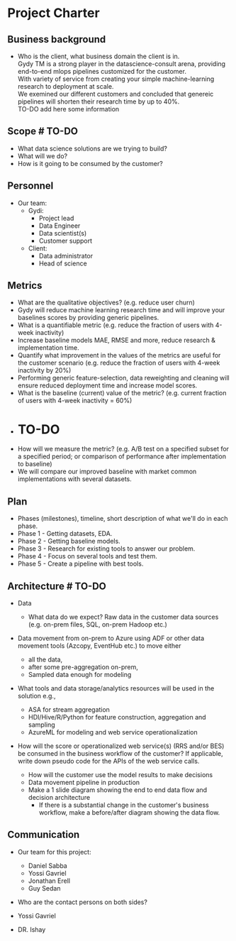 # Project Charter

## Business background

* Who is the client, what business domain the client is in.<br>
Gydy TM is a strong player in the datascience-consult arena, providing end-to-end mlops pipelines customized for the customer.<br>
With variety of service from creating your simple machine-learning research to deployment at scale.<br>
We exemined our different customers and concluded that genereic pipelines will shorten their research time by up to 40%.<br>
TO-DO add here some information

## Scope # TO-DO
* What data science solutions are we trying to build?
* What will we do?
* How is it going to be consumed by the customer?

## Personnel
* Our team:
	* Gydi:
		* Project lead
		* Data Engineer
		* Data scientist(s)
		* Customer support
	* Client:
		* Data administrator
		* Head of science
	
## Metrics
* What are the qualitative objectives? (e.g. reduce user churn)
* Gydy will reduce machine learning research time and will improve your baselines scores by providing generic pipelines.
* What is a quantifiable metric  (e.g. reduce the fraction of users with 4-week inactivity)
* Increase baseline models MAE, RMSE and more, reduce research & implementation time.
* Quantify what improvement in the values of the metrics are useful for the customer scenario (e.g. reduce the  fraction of users with 4-week inactivity by 20%) 
* Performing generic feature-selection, data reweighting and cleaning will ensure reduced deployment time and increase model scores.
* What is the baseline (current) value of the metric? (e.g. current fraction of users with 4-week inactivity = 60%)
* # TO-DO
* How will we measure the metric? (e.g. A/B test on a specified subset for a specified period; or comparison of performance after implementation to baseline)
* We will compare our improved baseline with market common implementations with several datasets.

## Plan
* Phases (milestones), timeline, short description of what we'll do in each phase.
* Phase 1 - Getting datasets, EDA.
* Phase 2 - Getting baseline models.
* Phase 3 - Research for existing tools to answer our problem.
* Phase 4 - Focus on several tools and test them.
* Phase 5 - Create a pipeline with best tools.

## Architecture # TO-DO
* Data
  * What data do we expect? Raw data in the customer data sources (e.g. on-prem files, SQL, on-prem Hadoop etc.)
* Data movement from on-prem to Azure using ADF or other data movement tools (Azcopy, EventHub etc.) to move either
  * all the data, 
  * after some pre-aggregation on-prem,
  * Sampled data enough for modeling 

* What tools and data storage/analytics resources will be used in the solution e.g.,
  * ASA for stream aggregation
  * HDI/Hive/R/Python for feature construction, aggregation and sampling
  * AzureML for modeling and web service operationalization
* How will the score or operationalized web service(s) (RRS and/or BES) be consumed in the business workflow of the customer? If applicable, write down pseudo code for the APIs of the web service calls.
  * How will the customer use the model results to make decisions
  * Data movement pipeline in production
  * Make a 1 slide diagram showing the end to end data flow and decision architecture
    * If there is a substantial change in the customer's business workflow, make a before/after diagram showing the data flow.

## Communication
* Our team for this project:
	* Daniel Sabba
	* Yossi Gavriel
	* Jonathan Erell
	* Guy Sedan 
	
* Who are the contact persons on both sides?
* Yossi Gavriel
* DR. Ishay
